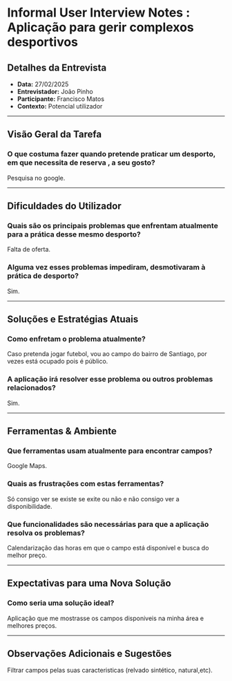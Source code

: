 # Informal User Interview Notes :  Aplicação para gerir complexos desportivos

## **Detalhes da Entrevista**
- **Data:** 27/02/2025
- **Entrevistador:**  João Pinho
- **Participante:** Francisco Matos
- **Contexto:** Potencial utilizador

---

## **Visão Geral da Tarefa**
### **O que costuma fazer quando pretende praticar um desporto, em que necessita de reserva , a seu gosto?**
Pesquisa no google.


---

## **Dificuldades do Utilizador**
### **Quais são os principais problemas que enfrentam atualmente para a prática desse mesmo desporto?**
Falta de oferta.
### **Alguma vez esses problemas impediram, desmotivaram à prática de desporto?**  
Sim.

---

## **Soluções e Estratégias Atuais**
### **Como enfretam o problema atualmente?**
Caso pretenda jogar futebol, vou ao campo do bairro de Santiago, por vezes está ocupado pois é público.
### **A aplicação irá resolver esse problema ou outros problemas relacionados?**
Sim.

---

## **Ferramentas & Ambiente**
### **Que ferramentas usam atualmente para encontrar campos?**
Google Maps.

### **Quais as frustrações com estas ferramentas?**
Só consigo ver se existe se exite ou não e não consigo ver a disponibilidade.

### **Que funcionalidades são necessárias para que a aplicação resolva os problemas?**

Calendarização das horas em que o campo está disponível e busca do melhor preço.


---

## **Expectativas para uma Nova Solução**
### **Como seria uma solução ideal?**

Aplicação que me mostrasse os campos disponiveis na minha área e melhores preços.



---
## **Observações Adicionais e Sugestões**
Filtrar campos pelas suas caracteristicas (relvado sintético, natural,etc).

